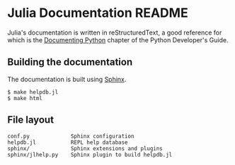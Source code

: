 
Julia Documentation README
==========================

Julia's documentation is written in reStructuredText, a good reference for which
is the [Documenting Python](http://docs.python.org/devguide/documenting.html)
chapter of the Python Developer's Guide.


Building the documentation
--------------------------

The documentation is built using [Sphinx](http://sphinx.pocoo.org/).

    $ make helpdb.jl
    $ make html


File layout
-----------

    conf.py             Sphinx configuration
    helpdb.jl           REPL help database
    sphinx/             Sphinx extensions and plugins
    sphinx/jlhelp.py    Sphinx plugin to build helpdb.jl


